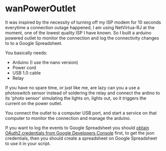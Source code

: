 # wanPowerOutlet

It was inspired by the necessity of turning off my ISP modem for 10 seconds everytime a connection outage happened, I am using NetVirtua-RJ at the moment, one of the lowest quality ISP I have known. So I built a arduino powered outlet to monitor the connection and log the connectivity changes to to a Google Spreadsheet.

You basically needs:
- Arduino (I use the nano version)
- Power cord
- USB 1.0 cable
- Relay

If you have no spare time, or just like me, are lazy can you a use a photoswitch sensor instead of soldering the relay and connect the ardino to its 'photo sensor' simulating the lights on, lights out, so it triggers the current on the power outlet.

You connect the outlet to a computer USB port, and start a service on that computer to monitor the connection and manage the arduino.

If you want to log the events to Google Spreadsheet you should <a href="http://gspread.readthedocs.org/en/latest/oauth2.html">obtain OAuth2 credentials from Google Developers Console</a> first, to get the json credentials, then you should create a spreadsheet on Google Spreadsheet to use it in your script.
